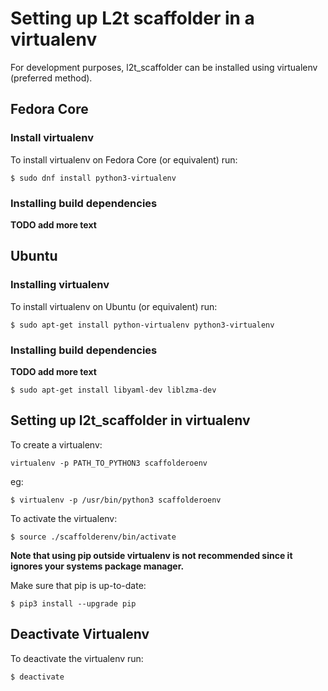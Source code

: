 # Setting up L2t scaffolder in a virtualenv

For development purposes, l2t\_scaffolder can be installed using virtualenv
(preferred method).

## Fedora Core

### Install virtualenv

To install virtualenv on Fedora Core (or equivalent) run:
```
$ sudo dnf install python3-virtualenv
```

### Installing build dependencies

**TODO add more text**

## Ubuntu

### Installing virtualenv

To install virtualenv on Ubuntu (or equivalent) run:
```
$ sudo apt-get install python-virtualenv python3-virtualenv
```

### Installing build dependencies

**TODO add more text**

```
$ sudo apt-get install libyaml-dev liblzma-dev
```

## Setting up l2t\_scaffolder in virtualenv

To create a virtualenv:
```
virtualenv -p PATH_TO_PYTHON3 scaffolderoenv
```
eg:

```
$ virtualenv -p /usr/bin/python3 scaffolderoenv
```

To activate the virtualenv:

```
$ source ./scaffolderenv/bin/activate
```

**Note that using pip outside virtualenv is not recommended since it ignores
your systems package manager.**

Make sure that pip is up-to-date:

```
$ pip3 install --upgrade pip
```

## Deactivate Virtualenv

To deactivate the virtualenv run:

```
$ deactivate
```

